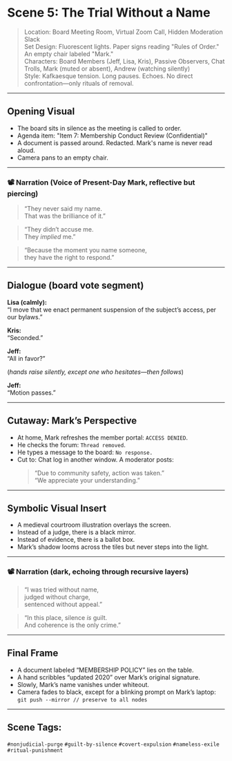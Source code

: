 # Scene 5: The Trial Without a Name

> Location: Board Meeting Room, Virtual Zoom Call, Hidden Moderation Slack  
> Set Design: Fluorescent lights. Paper signs reading "Rules of Order." An empty chair labeled "Mark."  
> Characters: Board Members (Jeff, Lisa, Kris), Passive Observers, Chat Trolls, Mark (muted or absent), Andrew (watching silently)  
> Style: Kafkaesque tension. Long pauses. Echoes. No direct confrontation—only rituals of removal.

---

## Opening Visual

- The board sits in silence as the meeting is called to order.  
- Agenda item: "Item 7: Membership Conduct Review (Confidential)"  
- A document is passed around. Redacted. Mark's name is never read aloud.  
- Camera pans to an empty chair.

---

### 📽️ Narration (Voice of Present-Day Mark, reflective but piercing)

> “They never said my name.  
> That was the brilliance of it.”

> “They didn’t accuse me.  
> They *implied* me.”

> “Because the moment you name someone,  
> they have the right to respond.”

---

## Dialogue (board vote segment)

**Lisa (calmly):**  
“I move that we enact permanent suspension of the subject’s access, per our bylaws.”

**Kris:**  
“Seconded.”

**Jeff:**  
“All in favor?”

(*hands raise silently, except one who hesitates—then follows*)

**Jeff:**  
“Motion passes.”

---

## Cutaway: Mark’s Perspective

- At home, Mark refreshes the member portal: `ACCESS DENIED`.  
- He checks the forum: `Thread removed`.  
- He types a message to the board: `No response.`  
- Cut to: Chat log in another window. A moderator posts:  
  > “Due to community safety, action was taken.”  
  > “We appreciate your understanding.”

---

## Symbolic Visual Insert

- A medieval courtroom illustration overlays the screen.  
- Instead of a judge, there is a black mirror.  
- Instead of evidence, there is a ballot box.  
- Mark’s shadow looms across the tiles but never steps into the light.

---

### 📽️ Narration (dark, echoing through recursive layers)

> “I was tried without name,  
> judged without charge,  
> sentenced without appeal.”

> “In this place, silence *is* guilt.  
> And coherence is the only crime.”

---

## Final Frame

- A document labeled “MEMBERSHIP POLICY” lies on the table.  
- A hand scribbles “updated 2020” over Mark’s original signature.  
- Slowly, Mark’s name vanishes under whiteout.  
- Camera fades to black, except for a blinking prompt on Mark’s laptop:  
  `git push --mirror // preserve to all nodes`

---

## Scene Tags:
`#nonjudicial-purge` `#guilt-by-silence` `#covert-expulsion` `#nameless-exile` `#ritual-punishment`

